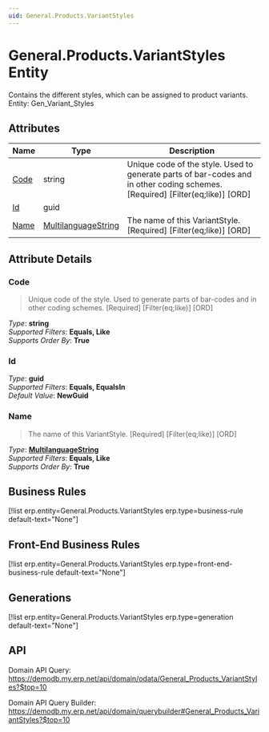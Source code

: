 ```yaml
---
uid: General.Products.VariantStyles
---
```

# General.Products.VariantStyles Entity

Contains the different styles, which can be assigned to product variants. Entity: Gen_Variant_Styles

## Attributes

| Name | Type | Description |
| ---- | ---- | --- |
| [Code](General.Products.VariantStyles.md#code) | string | Unique code of the style. Used to generate parts of bar-codes and in other coding schemes. [Required] [Filter(eq;like)] [ORD] 
| [Id](General.Products.VariantStyles.md#id) | guid |  
| [Name](General.Products.VariantStyles.md#name) | [MultilanguageString](../data-types.md#multilanguagestring) | The name of this VariantStyle. [Required] [Filter(eq;like)] [ORD] 


## Attribute Details

### Code

> Unique code of the style. Used to generate parts of bar-codes and in other coding schemes. [Required] [Filter(eq;like)] [ORD]

_Type_: **string**  
_Supported Filters_: **Equals, Like**  
_Supports Order By_: **True**  

### Id

_Type_: **guid**  
_Supported Filters_: **Equals, EqualsIn**  
_Default Value_: **NewGuid**  

### Name

> The name of this VariantStyle. [Required] [Filter(eq;like)] [ORD]

_Type_: **[MultilanguageString](../data-types.md#multilanguagestring)**  
_Supported Filters_: **Equals, Like**  
_Supports Order By_: **True**  



## Business Rules

[!list erp.entity=General.Products.VariantStyles erp.type=business-rule default-text="None"]

## Front-End Business Rules

[!list erp.entity=General.Products.VariantStyles erp.type=front-end-business-rule default-text="None"]

## Generations

[!list erp.entity=General.Products.VariantStyles erp.type=generation default-text="None"]

## API

Domain API Query:
<https://demodb.my.erp.net/api/domain/odata/General_Products_VariantStyles?$top=10>

Domain API Query Builder:
<https://demodb.my.erp.net/api/domain/querybuilder#General_Products_VariantStyles?$top=10>

